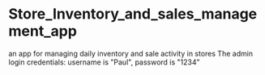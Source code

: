 # Store_Inventory_and_sales_management_app
an app for managing daily inventory and sale activity in stores
The admin login credentials: username is "Paul", password is "1234"

